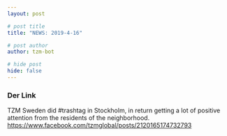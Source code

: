 ```yaml
---
layout: post

# post title
title: "NEWS: 2019-4-16"

# post author
author: tzm-bot

# hide post
hide: false
---
```


### Der Link

TZM Sweden did #trashtag in Stockholm, in return getting a lot of positive attention from the residents of the neighborhood.
https://www.facebook.com/tzmglobal/posts/2120165174732793


